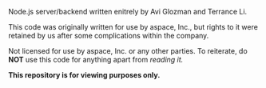 Node.js server/backend written enitrely by Avi Glozman and Terrance Li.

This code was originally written for use by aspace, Inc., but rights to it were retained by us after some complications within the company. 

Not licensed for use by aspace, Inc. or any other parties.
To reiterate, do **NOT** use this code for anything apart from *reading it.*

**This repository is for viewing purposes only.**
